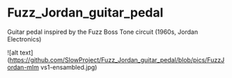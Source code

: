 # Fuzz_Jordan_guitar_pedal
Guitar pedal inspired by the Fuzz Boss Tone circuit (1960s, Jordan Electronics)

![alt text](https://github.com/SlowProject/Fuzz_Jordan_guitar_pedal/blob/pics/FuzzJordan-mlm vs1-ensambled.jpg)
